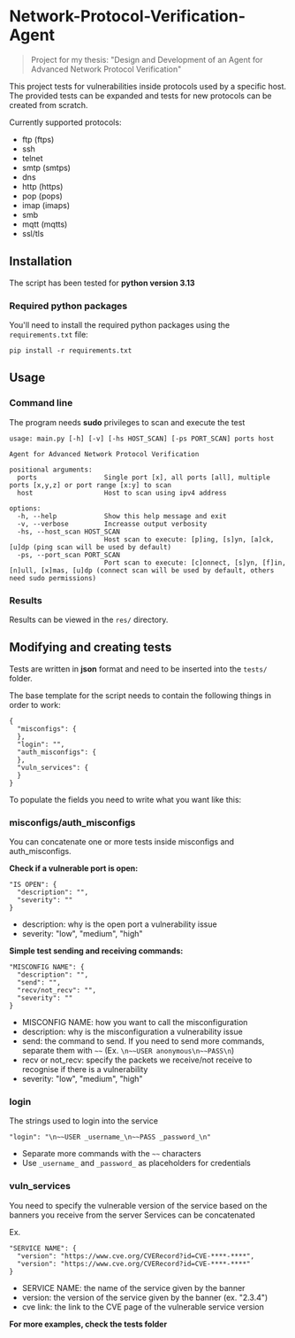 # Network-Protocol-Verification-Agent

> Project for my thesis: "Design and Development of an Agent for Advanced Network Protocol Verification"

This project tests for vulnerabilities inside protocols used by a specific host. The provided tests can be expanded and tests for new protocols can be created from scratch.

Currently supported protocols: 
- ftp (ftps)
- ssh
- telnet
- smtp (smtps)
- dns
- http (https)
- pop (pops)
- imap (imaps)
- smb
- mqtt (mqtts)
- ssl/tls

## Installation

The script has been tested for **python version 3.13**

### Required python packages

You'll need to install the required python packages using the `requirements.txt` file:
```
pip install -r requirements.txt
```

## Usage

### Command line

The program needs **sudo** privileges to scan and execute the test

```
usage: main.py [-h] [-v] [-hs HOST_SCAN] [-ps PORT_SCAN] ports host

Agent for Advanced Network Protocol Verification

positional arguments:
  ports                 Single port [x], all ports [all], multiple ports [x,y,z] or port range [x:y] to scan
  host                  Host to scan using ipv4 address

options:
  -h, --help            Show this help message and exit
  -v, --verbose         Increasse output verbosity
  -hs, --host_scan HOST_SCAN
                        Host scan to execute: [p]ing, [s]yn, [a]ck, [u]dp (ping scan will be used by default)
  -ps, --port_scan PORT_SCAN
                        Port scan to execute: [c]onnect, [s]yn, [f]in, [n]ull, [x]mas, [u]dp (connect scan will be used by default, others need sudo permissions)
```

### Results

Results can be viewed in the `res/` directory.

## Modifying and creating tests

Tests are written in __json__ format and need to be inserted into the `tests/` folder.

The base template for the script needs to contain the following things in order to work:
```
{
  "misconfigs": {
  },
  "login": "",
  "auth_misconfigs": {
  },
  "vuln_services": {
  }
}
```

To populate the fields you need to write what you want like this:

### misconfigs/auth_misconfigs

You can concatenate one or more tests inside misconfigs and auth_misconfigs.

**Check if a vulnerable port is open:**
```
"IS OPEN": {
  "description": "",
  "severity": ""
}
```

- description: why is the open port a vulnerability issue
- severity: "low", "medium", "high"

**Simple test sending and receiving commands:**
```
"MISCONFIG NAME": {
  "description": "",
  "send": "",
  "recv/not_recv": "",
  "severity": ""
}
```

- MISCONFIG NAME: how you want to call the misconfiguration
- description: why is the misconfiguration a vulnerability issue
- send: the command to send. If you need to send more commands, separate them with `~~` (Ex. `\n~~USER anonymous\n~~PASS\n`)
- recv or not_recv: specify the packets we receive/not receive to recognise if there is a vulnerability
- severity: "low", "medium", "high"

### login

The strings used to login into the service

```
"login": "\n~~USER _username_\n~~PASS _password_\n"
```

- Separate more commands with the `~~` characters
- Use `_username_` and `_password_` as placeholders for credentials 

### vuln_services

You need to specify the vulnerable version of the service based on the banners you receive from the server
Services can be concatenated

Ex.
```
"SERVICE NAME": {
  "version": "https://www.cve.org/CVERecord?id=CVE-****-****",
  "version": "https://www.cve.org/CVERecord?id=CVE-****-****"
}
```

- SERVICE NAME: the name of the service given by the banner
- version: the version of the service given by the banner (ex. "2.3.4")
- cve link: the link to the CVE page of the vulnerable service version

**For more examples, check the tests folder**
